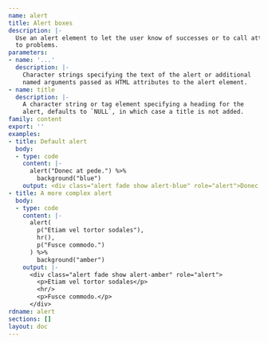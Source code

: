 ```yaml
---
name: alert
title: Alert boxes
description: |-
  Use an alert element to let the user know of successes or to call attention
  to problems.
parameters:
- name: '...'
  description: |-
    Character strings specifying the text of the alert or additional
    named arguments passed as HTML attributes to the alert element.
- name: title
  description: |-
    A character string or tag element specifying a heading for the
    alert, defaults to `NULL`, in which case a title is not added.
family: content
export: ''
examples:
- title: Default alert
  body:
  - type: code
    content: |-
      alert("Donec at pede.") %>%
        background("blue")
    output: <div class="alert fade show alert-blue" role="alert">Donec at pede.</div>
- title: A more complex alert
  body:
  - type: code
    content: |-
      alert(
        p("Etiam vel tortor sodales"),
        hr(),
        p("Fusce commodo.")
      ) %>%
        background("amber")
    output: |-
      <div class="alert fade show alert-amber" role="alert">
        <p>Etiam vel tortor sodales</p>
        <hr/>
        <p>Fusce commodo.</p>
      </div>
rdname: alert
sections: []
layout: doc
---
```


